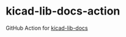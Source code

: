 # kicad-lib-docs-action
GitHub Action for [kicad-lib-docs](https://github.com/alexanderbrevig/kicad-lib-docs)
